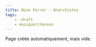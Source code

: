 ```yaml
---
title: Nino Ferrer - Anarchistes
tags:
    - -draft
    - musique/chanson
---
```


Page créée automatiquement, mais vide.
